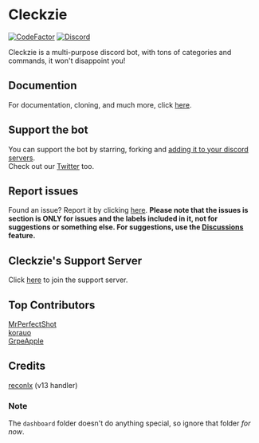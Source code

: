 # Cleckzie
[![CodeFactor](https://www.codefactor.io/repository/github/spreehertz/cleckzie/badge)](https://www.codefactor.io/repository/github/spreehertz/cleckzie)
[![Discord](https://img.shields.io/discord/839914336834420756)](https://discord.gg/bM4BNan774)

Cleckzie is a multi-purpose discord bot, with tons of categories and commands, it won't disappoint you!

## Documention

For documentation, cloning, and much more, click [here](https://SpreeHertz.github.io/Cleckzie).

## Support the bot

You can support the bot by starring, forking and [adding it to your discord servers](https://dsc.gg/cleckzie). <br>
Check out our [Twitter](https://twitter.com/Cleckzie) too.


## Report issues
Found an issue? Report it by clicking [here](https://github.com/spreehertz/cleckzie/issues). **Please note that the issues is section is ONLY for issues and the labels included in it, not for suggestions or something else. For suggestions, use the [Discussions](https://github.com/spreehertz/cleckzie/discussions) feature.**

## Cleckzie's Support Server
Click [here](https://discord.gg/KCzWPGJWtk) to join the support server.


## Top Contributors

[MrPerfectShot](https://github.com/mrperfectshot) <br>
[korauo](https://github.com/korauo) <br>
[GrpeApple](https://github.com/GrpeApple)

## Credits
[reconlx](https://github.com/reconlx) (v13 handler)

### Note
The `dashboard` folder doesn't do anything special, so ignore that folder *for now*.
